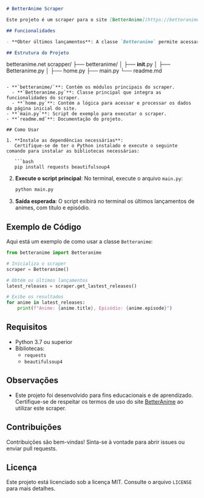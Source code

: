 ```markdown
# BetterAnime Scraper

Este projeto é um scraper para o site [BetterAnime](https://betteranime.net), que permite obter informações sobre os últimos lançamentos de animes diretamente da página inicial do site.

## Funcionalidades

- **Obter últimos lançamentos**: A classe `Betteranime` permite acessar os últimos animes lançados no site, incluindo o título e o episódio.

## Estrutura do Projeto

```
betteranime.net scrapper/
├── betteranime/
│   ├── __init__.py
│   ├── Betteranime.py
│   ├── home.py
├── main.py
└── readme.md
```

- **`betteranime/`**: Contém os módulos principais do scraper.
  - **`Betteranime.py`**: Classe principal que integra as funcionalidades do scraper.
  - **`home.py`**: Contém a lógica para acessar e processar os dados da página inicial do site.
- **`main.py`**: Script de exemplo para executar o scraper.
- **`readme.md`**: Documentação do projeto.

## Como Usar

1. **Instale as dependências necessárias**:
   Certifique-se de ter o Python instalado e execute o seguinte comando para instalar as bibliotecas necessárias:

   ```bash
   pip install requests beautifulsoup4
   ```

2. **Execute o script principal**:
   No terminal, execute o arquivo `main.py`:

   ```bash
   python main.py
   ```

3. **Saída esperada**:
   O script exibirá no terminal os últimos lançamentos de animes, com título e episódio.

## Exemplo de Código

Aqui está um exemplo de como usar a classe `Betteranime`:

```python
from betteranime import Betteranime

# Inicializa o scraper
scraper = Betteranime()

# Obtém os últimos lançamentos
latest_releases = scraper.get_lastest_releases()

# Exibe os resultados
for anime in latest_releases:
    print(f"Anime: {anime.title}, Episódio: {anime.episode}")
```

## Requisitos

- Python 3.7 ou superior
- Bibliotecas:
  - `requests`
  - `beautifulsoup4`

## Observações

- Este projeto foi desenvolvido para fins educacionais e de aprendizado. Certifique-se de respeitar os termos de uso do site [BetterAnime](https://betteranime.net) ao utilizar este scraper.

## Contribuições

Contribuições são bem-vindas! Sinta-se à vontade para abrir issues ou enviar pull requests.

## Licença

Este projeto está licenciado sob a licença MIT. Consulte o arquivo `LICENSE` para mais detalhes.
```